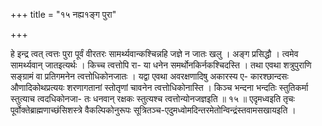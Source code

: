+++
title = "१५ नह्य१ङ्ग पुरा"

+++

हे इन्द्र त्वत् त्वत्तः पुरा पूर्वं वीरतरः सामर्थ्यवान्कश्चिन्नहि जज्ञे न जातः खलु । अङ्ग प्रसिद्धौ । त्वमेव सामर्थ्यवान् जातइत्यर्थः । किच्च त्वत्तोपि रा- या धनेन समर्थोनकिर्नकश्चिदस्ति । तथा एवथा शत्रुपुराणि सङ्ग्रामं वा प्रतिगमनेन त्वत्तोधिकोनजातः । यद्वा एवथा अवरक्षणादिषु अकारस्य ए- कारश्छान्दसः औणादिकोथप्रत्ययः शरणागतानां स्तोतृणां चावनेन त्वत्तोधिकोनास्ति । किञ्च भन्दना भन्दतिः स्तुतिकर्मा स्तुत्याच त्वदधिकोनजा- तः धनवान् रक्षकः स्तुत्यश्च त्वत्तोन्योनजज्ञइति ॥ १५ ॥ एदृमध्वइति तृचः पूर्वोक्तेब्राह्मणाच्छंसिशस्त्रे वैकल्पिकोनुरूपः सूत्रितञ्च-एदुमध्वोमदिन्तरमेतोन्विन्द्रंस्तवामसखायइति ।